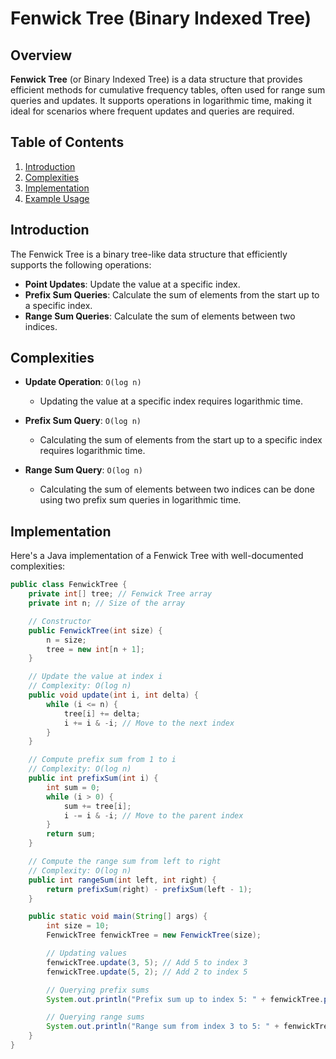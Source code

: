 # Fenwick Tree (Binary Indexed Tree)

## Overview

**Fenwick Tree** (or Binary Indexed Tree) is a data structure that provides efficient methods for cumulative frequency tables, often used for range sum queries and updates. It supports operations in logarithmic time, making it ideal for scenarios where frequent updates and queries are required.

## Table of Contents

1. [Introduction](#introduction)
2. [Complexities](#complexities)
3. [Implementation](#implementation)
4. [Example Usage](#example-usage)

## Introduction

The Fenwick Tree is a binary tree-like data structure that efficiently supports the following operations:

- **Point Updates**: Update the value at a specific index.
- **Prefix Sum Queries**: Calculate the sum of elements from the start up to a specific index.
- **Range Sum Queries**: Calculate the sum of elements between two indices.

## Complexities

- **Update Operation**: `O(log n)`
    - Updating the value at a specific index requires logarithmic time.

- **Prefix Sum Query**: `O(log n)`
    - Calculating the sum of elements from the start up to a specific index requires logarithmic time.

- **Range Sum Query**: `O(log n)`
    - Calculating the sum of elements between two indices can be done using two prefix sum queries in logarithmic time.

## Implementation

Here's a Java implementation of a Fenwick Tree with well-documented complexities:

```java
public class FenwickTree {
    private int[] tree; // Fenwick Tree array
    private int n; // Size of the array

    // Constructor
    public FenwickTree(int size) {
        n = size;
        tree = new int[n + 1];
    }

    // Update the value at index i
    // Complexity: O(log n)
    public void update(int i, int delta) {
        while (i <= n) {
            tree[i] += delta;
            i += i & -i; // Move to the next index
        }
    }

    // Compute prefix sum from 1 to i
    // Complexity: O(log n)
    public int prefixSum(int i) {
        int sum = 0;
        while (i > 0) {
            sum += tree[i];
            i -= i & -i; // Move to the parent index
        }
        return sum;
    }

    // Compute the range sum from left to right
    // Complexity: O(log n)
    public int rangeSum(int left, int right) {
        return prefixSum(right) - prefixSum(left - 1);
    }

    public static void main(String[] args) {
        int size = 10;
        FenwickTree fenwickTree = new FenwickTree(size);

        // Updating values
        fenwickTree.update(3, 5); // Add 5 to index 3
        fenwickTree.update(5, 2); // Add 2 to index 5

        // Querying prefix sums
        System.out.println("Prefix sum up to index 5: " + fenwickTree.prefixSum(5)); // Output: 7

        // Querying range sums
        System.out.println("Range sum from index 3 to 5: " + fenwickTree.rangeSum(3, 5)); // Output: 7
    }
}
